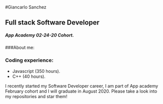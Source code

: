 #Giancarlo Sanchez


## Full stack Software Developer

##### App Academy 02-24-20 Cohort.

###About me: 

### Coding experience:

+ Javascript (350 hours).
+ C++        (40 hours).


I recently started my Software Developer career, I am part of App academy February cohort and I will graduate in August 2020. Please take a look into my repositories and star them!



